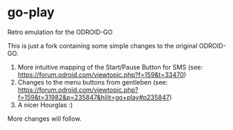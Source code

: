 # go-play
Retro emulation for the ODROID-GO

This is just a fork containing some simple changes to the original ODROID-GO.

1. More intuitive mapping of the Start/Pause Button for SMS (see: https://forum.odroid.com/viewtopic.php?f=159&t=33470)
2. Changes to the menu buttons from gentleben (see: https://forum.odroid.com/viewtopic.php?f=159&t=31982&p=235847&hilit=go+play#p235847)
3. A nicer Hourglas :)

More changes will follow.
